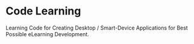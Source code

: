 # Code Learning
Learning Code for Creating Desktop / Smart-Device Applications for Best Possible eLearning Development.
